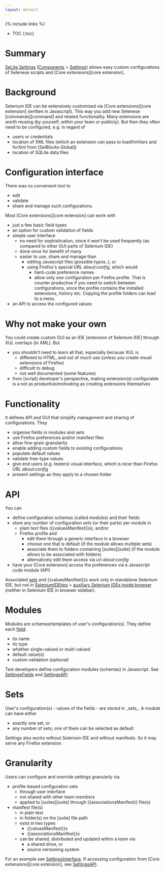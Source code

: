 ```yaml
---
layout: default
---
```

{% include links %}
* TOC
{:toc}

# Summary #
[SeLite Settings](https://addons.mozilla.org/en-US/firefox/addon/selite-settings/versions/) ([Components](Components) > [Settings](Components#settings)) allows easy custom configurations of Selenese scripts and [Core extensions][core extension].

# Background #
<!-- TODO Extract out: to AboutDocumentation? -->
Selenium IDE can be extensively customised via [Core extensions][core extension] (written in Javascript). This way you add new Selenese [commands][command] and related functionality. Many extensions are worth reusing (by yourself, within your team or publicly). But then they often need to be configured, e.g. in regard of

  * users or credentials
  * location of XML files (which an extension can pass to loadXmlVars and forXml from [SelBlocks Global])
  * location of SQLite data files

# Configuration interface #
There was no convenient tool to

  * edit
  * validate
  * share and manage
such configurations.

Most [Core extensions][core extension] can work with

  * just a few basic field types
  * an option for custom validation of fields
  * simple user interface
    * no need for sophistication, since it won't be used frequently (as compared to other GUI parts of Selenium IDE)
    * done once for benefit of many
    * easier to use, share and manage than
      * editing Javascript files (possible typos..), or
      * using Firefox's special URL _about:config_, which would
        * hard-code preference names
        * allow only one configuration per Firefox profile. That is counter productive if you need to switch between configurations, since the profile contains the installed extensions, history etc. Copying the profile folders can lead to a mess.
  * an API to access the configured values

# Why not make your own #
You could create custom GUI as an IDE [extension of Selenium IDE] through XUL overlays (in XML). But

  * you shouldn't need to learn all that, especially because XUL is
    * different to HTML, and not of much use (unless you create visual extensions of Firefox)
    * difficult to debug
    * not well documented (some features)
  * from [script] developer's perspective, making extension(s) configurable is a not as productive/motivating as creating extensions themselves

# Functionality
It defines API and GUI that simplify management and sharing of configurations. They

  * organise fields in modules and sets
  * use Firefox preferences and/or manifest files
  * allow fine-grain granularity
  * enable adding custom fields to existing configurations
  * populate default values
  * validate free-type values
  * give end users (e.g. testers) visual interface, which is nicer than Firefox URL _about:config_
  * present settings as they apply to a chosen folder

# API #
You can

  * define configuration schemas (called _modules_) and their fields
  * store any number of configuration sets (or their parts) per module in
    * plain text files ({{valuesManifest}}s), and/or
    * Firefox profile and
      * edit them through a generic interface in a browser
      * choose one that is default (if the module allows multiple sets)
      * associate them to folders containing [suites][suite] (if the module allows to be associated with folders)
      * alternatively edit them access via url _about:config_
  * have your [Core extension] access the preferences via a Javascript code module (API)

Associated [sets](#sets) and {{valuesManifest}}s work only in standalone Selenium IDE, but not in [SeleniumIDEtips](SeleniumIDEtips) > [auxiliary Selenium IDEs inside browser](SeleniumIDEtips#auxiliary-selenium-ides-inside-browser) (neither in Selenium IDE in browser sidebar).

# Modules
Modules are schemas/templates of user's configuration(s). They define each [field](SettingsFields):

  * its  name
  * its type
  * whether single-valued or multi-valued
  * default value(s)
  * custom validation (optional)

Test developers define configuration modules (schemas) in Javascript. See [SettingsFields](SettingsFields) and [SettingsAPI](SettingsAPI).

# Sets
<!-- TODO Firefox profile-based preferences-->User's configuration(s) - values of the fields - are stored in _sets_. A module can have either

  * exactly one set, or
  * any number of sets; one of them can be selected as default

Settings also works without Selenium IDE and without manifests. So it may serve any Firefox extension.

# Granularity #
Users can configure and override settings granularly via

  * profile-based configuration sets
    * through user interface
    * not shared with other team members
    * applied to [suites][suite] through {{associationsManifest}} file(s)
  * manifest file(s)
    * in plain text
    * in folder(s) on the [suite] file path
    * exist in two types
      * {{valuesManifest}}s
      * {{associationsManifest}}s
    * can be shared, distributed and updated within a team via
      * a shared drive, or
      * source versioning system

For an example see [SettingsInterface](SettingsInterface). If accessing configuration from [Core extensions][core extension], see [SettingsAPI](SettingsAPI).